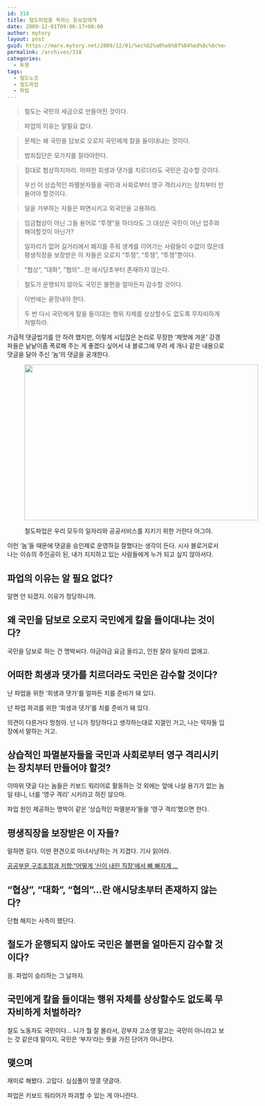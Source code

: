 ```yaml
---
id: 318
title: 철도파업을 욕하는 듣보잡에게
date: 2009-12-01T09:06:17+00:00
author: mytory
layout: post
guid: https://marx.mytory.net/2009/12/01/%ec%b2%a0%eb%8f%84%ed%8c%8c%ec%97%85%ec%9d%84-%ec%9a%95%ed%95%98%eb%8a%94-%eb%93%a3%eb%b3%b4%ec%9e%a1%ec%97%90%ea%b2%8c/
permalink: /archives/318
categories:
  - 투쟁
tags:
  - 철도노조
  - 철도파업
  - 파업
---
```

> 철도는 국민의 세금으로 만들어진 것이다.
		  
> 파업의 이유는 알필요 없다. 
		  
> 문제는 왜 국민을 담보로 오로지 국민에게 칼을 들이대냐는 것이다.
> 
> 범죄집단은 모가지를 잘라야한다.
		  
> 절대로 협상하지마라. 어떠한 희생과 댓가를 치르더라도 국민은 감수할 것이다.
> 
> 우선 이 상습적인 파멸분자들을 국민과 사회로부터 영구 격리시키는 장치부터 만들어야 할것이다.
		  
> 일을 거부하는 자들은 파면시키고 외국인을 고용하라.
		  
> 임금협상이 아닌 그들 용어로 &#8220;투쟁&#8221;을 하더라도 그 대상은 국민이 아닌 업주와 해야할것이 아닌가?
> 
> 일자리가 없어 길거리에서 폐지를 주워 생계를 이어가는 사람들이 수없이 많은데 평생직장을 보장받은 이 자들은 오로지 “투쟁”, “투쟁”, “투쟁”뿐이다.
		  
> “협상“, ”대화“, ”협의“&#8230;란 애시당초부터 존재하지 않는다.
		  
> 철도가 운행되지 않아도 국민은 불편을 얼마든지 감수할 것이다.
		  
> 이번에는 끝장내야 한다.
> 
> 두 번 다시 국민에게 칼을 들이대는 행위 자체를 상상할수도 없도록 무자비하게 처벌하라.

가급적 댓글씹기를 안 하려 했지만, 이렇게 시덥잖은 논리로 무장한 &#8216;제멋에 겨운&#8217; 강경파들은 낱낱이좀 폭로해 주는 게 좋겠다 싶어서 내 블로그에 무려 세 개나 같은 내용으로 댓글을 달아 주신 &#8216;놈&#8217;의 댓글을 공개한다. <figure style="width: 540px" class="wp-caption aligncenter">

<img src="https://marx.mytory.net/wp-content/uploads/1/cfile24.uf.194F830E4B14DC3F92B76D.jpg" width="540" height="360" alt="" filename="cfile24.uf.194F830E4B14DC3F92B76D.jpg" filemime="" /><figcaption class="wp-caption-text">철도파업은 우리 모두의 일자리와 공공서비스를 지키기 위한 거란다 아그야.</figcaption></figure> 

이런 &#8216;놈&#8217;들 때문에 댓글을 승인제로 운영하길 잘했다는 생각이 든다. 시사 블로거로서 나는 이슈의 주인공이 된, 내가 지지하고 있는 사람들에게 누가 되고 싶지 않아서다. 

## 파업의 이유는 알 필요 없다?

알면 안 되겠지. 이유가 정당하니까.

## 왜 국민을 담보로 오로지 국민에게 칼을 들이대냐는 것이다?

국민을 담보로 하는 건 명박씨다. 야금야금 요금 올리고, 인원 잘라 일자리 없애고.

## 어떠한 희생과 댓가를 치르더라도 국민은 감수할 것이다?

난 파업을 위한 &#8216;희생과 댓가&#8217;를 얼마든 치를 준비가 돼 있다.

넌 파업 파괴를 위한 &#8216;희생과 댓가&#8217;를 치를 준비가 돼 있다.

의견이 다른거다 멍청아. 넌 니가 정당하다고 생각하는대로 지껄인 거고, 나는 약자들 입장에서 말하는 거고.

## 상습적인 파멸분자들을 국민과 사회로부터 영구 격리시키는 장치부터 만들어야 할것?

이따위 댓글 다는 놈들은 키보드 워리어로 활동하는 것 외에는 앞에 나설 용기가 없는 놈일 테니, 너를 &#8216;영구 격리&#8217; 시키라고 하진 않으마.

파업 원인 제공하는 명박이 같은 &#8216;상습적인 파멸분자&#8217;들을 &#8216;영구 격리&#8217;했으면 한다.

## 평생직장을 보장받은 이 자들?

말하면 길다. 이딴 편견으로 마녀사냥하는 거 지겹다. 기사 읽어라.

<a href="http://wspaper.org/article/7267" target="_blank">공공부문 구조조정과 저항:“어떻게 &#8216;신이 내린 직장&#8217;에서 뼈 빠지게 &#8230;</a>

## “협상”, “대화”, “협의”&#8230;란 애시당초부터 존재하지 않는다?

단협 해지는 사측이 했단다.

## 철도가 운행되지 않아도 국민은 불편을 얼마든지 감수할 것이다?

응. 파업이 승리하는 그 날까지.

## 국민에게 칼을 들이대는 행위 자체를 상상할수도 없도록 무자비하게 처벌하라?

철도 노동자도 국민이다… 니가 뭘 잘 몰라서, 강부자 고소영 말고는 국민이 아니라고 보는 것 같은데 말이지, 국민은 &#8216;부자&#8217;라는 뜻을 가진 단어가 아니란다.

## 맺으며

재미로 해봤다. 고맙다. 심심풀이 땅콩 댓글아.

파업은 키보드 워리어가 파괴할 수 있는 게 아니란다.